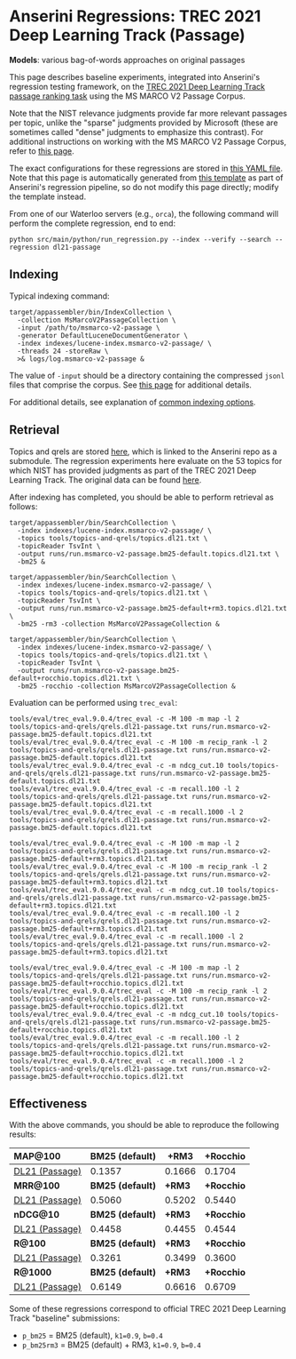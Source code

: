 # Anserini Regressions: TREC 2021 Deep Learning Track (Passage)

**Models**: various bag-of-words approaches on original passages

This page describes baseline experiments, integrated into Anserini's regression testing framework, on the [TREC 2021 Deep Learning Track passage ranking task](https://trec.nist.gov/data/deep2021.html) using the MS MARCO V2 Passage Corpus.

Note that the NIST relevance judgments provide far more relevant passages per topic, unlike the "sparse" judgments provided by Microsoft (these are sometimes called "dense" judgments to emphasize this contrast).
For additional instructions on working with the MS MARCO V2 Passage Corpus, refer to [this page](../../docs/experiments-msmarco-v2.md).

The exact configurations for these regressions are stored in [this YAML file](../../src/main/resources/regression/dl21-passage.yaml).
Note that this page is automatically generated from [this template](../../src/main/resources/docgen/templates/dl21-passage.template) as part of Anserini's regression pipeline, so do not modify this page directly; modify the template instead.

From one of our Waterloo servers (e.g., `orca`), the following command will perform the complete regression, end to end:

```
python src/main/python/run_regression.py --index --verify --search --regression dl21-passage
```

## Indexing

Typical indexing command:

```
target/appassembler/bin/IndexCollection \
  -collection MsMarcoV2PassageCollection \
  -input /path/to/msmarco-v2-passage \
  -generator DefaultLuceneDocumentGenerator \
  -index indexes/lucene-index.msmarco-v2-passage/ \
  -threads 24 -storeRaw \
  >& logs/log.msmarco-v2-passage &
```

The value of `-input` should be a directory containing the compressed `jsonl` files that comprise the corpus.
See [this page](../../docs/experiments-msmarco-v2.md) for additional details.

For additional details, see explanation of [common indexing options](../../docs/common-indexing-options.md).

## Retrieval

Topics and qrels are stored [here](https://github.com/castorini/anserini-tools/tree/master/topics-and-qrels), which is linked to the Anserini repo as a submodule.
The regression experiments here evaluate on the 53 topics for which NIST has provided judgments as part of the TREC 2021 Deep Learning Track.
The original data can be found [here](https://trec.nist.gov/data/deep2021.html).

After indexing has completed, you should be able to perform retrieval as follows:

```
target/appassembler/bin/SearchCollection \
  -index indexes/lucene-index.msmarco-v2-passage/ \
  -topics tools/topics-and-qrels/topics.dl21.txt \
  -topicReader TsvInt \
  -output runs/run.msmarco-v2-passage.bm25-default.topics.dl21.txt \
  -bm25 &

target/appassembler/bin/SearchCollection \
  -index indexes/lucene-index.msmarco-v2-passage/ \
  -topics tools/topics-and-qrels/topics.dl21.txt \
  -topicReader TsvInt \
  -output runs/run.msmarco-v2-passage.bm25-default+rm3.topics.dl21.txt \
  -bm25 -rm3 -collection MsMarcoV2PassageCollection &

target/appassembler/bin/SearchCollection \
  -index indexes/lucene-index.msmarco-v2-passage/ \
  -topics tools/topics-and-qrels/topics.dl21.txt \
  -topicReader TsvInt \
  -output runs/run.msmarco-v2-passage.bm25-default+rocchio.topics.dl21.txt \
  -bm25 -rocchio -collection MsMarcoV2PassageCollection &
```

Evaluation can be performed using `trec_eval`:

```
tools/eval/trec_eval.9.0.4/trec_eval -c -M 100 -m map -l 2 tools/topics-and-qrels/qrels.dl21-passage.txt runs/run.msmarco-v2-passage.bm25-default.topics.dl21.txt
tools/eval/trec_eval.9.0.4/trec_eval -c -M 100 -m recip_rank -l 2 tools/topics-and-qrels/qrels.dl21-passage.txt runs/run.msmarco-v2-passage.bm25-default.topics.dl21.txt
tools/eval/trec_eval.9.0.4/trec_eval -c -m ndcg_cut.10 tools/topics-and-qrels/qrels.dl21-passage.txt runs/run.msmarco-v2-passage.bm25-default.topics.dl21.txt
tools/eval/trec_eval.9.0.4/trec_eval -c -m recall.100 -l 2 tools/topics-and-qrels/qrels.dl21-passage.txt runs/run.msmarco-v2-passage.bm25-default.topics.dl21.txt
tools/eval/trec_eval.9.0.4/trec_eval -c -m recall.1000 -l 2 tools/topics-and-qrels/qrels.dl21-passage.txt runs/run.msmarco-v2-passage.bm25-default.topics.dl21.txt

tools/eval/trec_eval.9.0.4/trec_eval -c -M 100 -m map -l 2 tools/topics-and-qrels/qrels.dl21-passage.txt runs/run.msmarco-v2-passage.bm25-default+rm3.topics.dl21.txt
tools/eval/trec_eval.9.0.4/trec_eval -c -M 100 -m recip_rank -l 2 tools/topics-and-qrels/qrels.dl21-passage.txt runs/run.msmarco-v2-passage.bm25-default+rm3.topics.dl21.txt
tools/eval/trec_eval.9.0.4/trec_eval -c -m ndcg_cut.10 tools/topics-and-qrels/qrels.dl21-passage.txt runs/run.msmarco-v2-passage.bm25-default+rm3.topics.dl21.txt
tools/eval/trec_eval.9.0.4/trec_eval -c -m recall.100 -l 2 tools/topics-and-qrels/qrels.dl21-passage.txt runs/run.msmarco-v2-passage.bm25-default+rm3.topics.dl21.txt
tools/eval/trec_eval.9.0.4/trec_eval -c -m recall.1000 -l 2 tools/topics-and-qrels/qrels.dl21-passage.txt runs/run.msmarco-v2-passage.bm25-default+rm3.topics.dl21.txt

tools/eval/trec_eval.9.0.4/trec_eval -c -M 100 -m map -l 2 tools/topics-and-qrels/qrels.dl21-passage.txt runs/run.msmarco-v2-passage.bm25-default+rocchio.topics.dl21.txt
tools/eval/trec_eval.9.0.4/trec_eval -c -M 100 -m recip_rank -l 2 tools/topics-and-qrels/qrels.dl21-passage.txt runs/run.msmarco-v2-passage.bm25-default+rocchio.topics.dl21.txt
tools/eval/trec_eval.9.0.4/trec_eval -c -m ndcg_cut.10 tools/topics-and-qrels/qrels.dl21-passage.txt runs/run.msmarco-v2-passage.bm25-default+rocchio.topics.dl21.txt
tools/eval/trec_eval.9.0.4/trec_eval -c -m recall.100 -l 2 tools/topics-and-qrels/qrels.dl21-passage.txt runs/run.msmarco-v2-passage.bm25-default+rocchio.topics.dl21.txt
tools/eval/trec_eval.9.0.4/trec_eval -c -m recall.1000 -l 2 tools/topics-and-qrels/qrels.dl21-passage.txt runs/run.msmarco-v2-passage.bm25-default+rocchio.topics.dl21.txt
```

## Effectiveness

With the above commands, you should be able to reproduce the following results:

| **MAP@100**                                                                                                  | **BM25 (default)**| **+RM3**  | **+Rocchio**|
|:-------------------------------------------------------------------------------------------------------------|-----------|-----------|-----------|
| [DL21 (Passage)](https://microsoft.github.io/msmarco/TREC-Deep-Learning)                                     | 0.1357    | 0.1666    | 0.1704    |
| **MRR@100**                                                                                                  | **BM25 (default)**| **+RM3**  | **+Rocchio**|
| [DL21 (Passage)](https://microsoft.github.io/msmarco/TREC-Deep-Learning)                                     | 0.5060    | 0.5202    | 0.5440    |
| **nDCG@10**                                                                                                  | **BM25 (default)**| **+RM3**  | **+Rocchio**|
| [DL21 (Passage)](https://microsoft.github.io/msmarco/TREC-Deep-Learning)                                     | 0.4458    | 0.4455    | 0.4544    |
| **R@100**                                                                                                    | **BM25 (default)**| **+RM3**  | **+Rocchio**|
| [DL21 (Passage)](https://microsoft.github.io/msmarco/TREC-Deep-Learning)                                     | 0.3261    | 0.3499    | 0.3600    |
| **R@1000**                                                                                                   | **BM25 (default)**| **+RM3**  | **+Rocchio**|
| [DL21 (Passage)](https://microsoft.github.io/msmarco/TREC-Deep-Learning)                                     | 0.6149    | 0.6616    | 0.6709    |

Some of these regressions correspond to official TREC 2021 Deep Learning Track "baseline" submissions:

+ `p_bm25` = BM25 (default), `k1=0.9`, `b=0.4`
+ `p_bm25rm3` = BM25 (default) + RM3, `k1=0.9`, `b=0.4`
